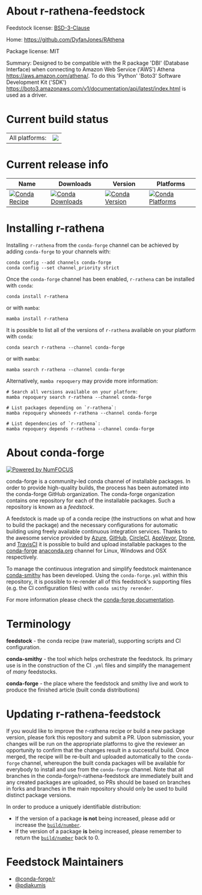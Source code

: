About r-rathena-feedstock
=========================

Feedstock license: [BSD-3-Clause](https://github.com/conda-forge/r-rathena-feedstock/blob/main/LICENSE.txt)

Home: https://github.com/DyfanJones/RAthena

Package license: MIT

Summary: Designed to be compatible with the R package 'DBI' (Database Interface) when connecting to Amazon Web Service ('AWS') Athena <https://aws.amazon.com/athena/>. To do this 'Python' 'Boto3' Software Development Kit ('SDK') <https://boto3.amazonaws.com/v1/documentation/api/latest/index.html> is used as a driver.

Current build status
====================


<table><tr><td>All platforms:</td>
    <td>
      <a href="https://dev.azure.com/conda-forge/feedstock-builds/_build/latest?definitionId=23115&branchName=main">
        <img src="https://dev.azure.com/conda-forge/feedstock-builds/_apis/build/status/r-rathena-feedstock?branchName=main">
      </a>
    </td>
  </tr>
</table>

Current release info
====================

| Name | Downloads | Version | Platforms |
| --- | --- | --- | --- |
| [![Conda Recipe](https://img.shields.io/badge/recipe-r--rathena-green.svg)](https://anaconda.org/conda-forge/r-rathena) | [![Conda Downloads](https://img.shields.io/conda/dn/conda-forge/r-rathena.svg)](https://anaconda.org/conda-forge/r-rathena) | [![Conda Version](https://img.shields.io/conda/vn/conda-forge/r-rathena.svg)](https://anaconda.org/conda-forge/r-rathena) | [![Conda Platforms](https://img.shields.io/conda/pn/conda-forge/r-rathena.svg)](https://anaconda.org/conda-forge/r-rathena) |

Installing r-rathena
====================

Installing `r-rathena` from the `conda-forge` channel can be achieved by adding `conda-forge` to your channels with:

```
conda config --add channels conda-forge
conda config --set channel_priority strict
```

Once the `conda-forge` channel has been enabled, `r-rathena` can be installed with `conda`:

```
conda install r-rathena
```

or with `mamba`:

```
mamba install r-rathena
```

It is possible to list all of the versions of `r-rathena` available on your platform with `conda`:

```
conda search r-rathena --channel conda-forge
```

or with `mamba`:

```
mamba search r-rathena --channel conda-forge
```

Alternatively, `mamba repoquery` may provide more information:

```
# Search all versions available on your platform:
mamba repoquery search r-rathena --channel conda-forge

# List packages depending on `r-rathena`:
mamba repoquery whoneeds r-rathena --channel conda-forge

# List dependencies of `r-rathena`:
mamba repoquery depends r-rathena --channel conda-forge
```


About conda-forge
=================

[![Powered by
NumFOCUS](https://img.shields.io/badge/powered%20by-NumFOCUS-orange.svg?style=flat&colorA=E1523D&colorB=007D8A)](https://numfocus.org)

conda-forge is a community-led conda channel of installable packages.
In order to provide high-quality builds, the process has been automated into the
conda-forge GitHub organization. The conda-forge organization contains one repository
for each of the installable packages. Such a repository is known as a *feedstock*.

A feedstock is made up of a conda recipe (the instructions on what and how to build
the package) and the necessary configurations for automatic building using freely
available continuous integration services. Thanks to the awesome service provided by
[Azure](https://azure.microsoft.com/en-us/services/devops/), [GitHub](https://github.com/),
[CircleCI](https://circleci.com/), [AppVeyor](https://www.appveyor.com/),
[Drone](https://cloud.drone.io/welcome), and [TravisCI](https://travis-ci.com/)
it is possible to build and upload installable packages to the
[conda-forge](https://anaconda.org/conda-forge) [anaconda.org](https://anaconda.org/)
channel for Linux, Windows and OSX respectively.

To manage the continuous integration and simplify feedstock maintenance
[conda-smithy](https://github.com/conda-forge/conda-smithy) has been developed.
Using the ``conda-forge.yml`` within this repository, it is possible to re-render all of
this feedstock's supporting files (e.g. the CI configuration files) with ``conda smithy rerender``.

For more information please check the [conda-forge documentation](https://conda-forge.org/docs/).

Terminology
===========

**feedstock** - the conda recipe (raw material), supporting scripts and CI configuration.

**conda-smithy** - the tool which helps orchestrate the feedstock.
                   Its primary use is in the construction of the CI ``.yml`` files
                   and simplify the management of *many* feedstocks.

**conda-forge** - the place where the feedstock and smithy live and work to
                  produce the finished article (built conda distributions)


Updating r-rathena-feedstock
============================

If you would like to improve the r-rathena recipe or build a new
package version, please fork this repository and submit a PR. Upon submission,
your changes will be run on the appropriate platforms to give the reviewer an
opportunity to confirm that the changes result in a successful build. Once
merged, the recipe will be re-built and uploaded automatically to the
`conda-forge` channel, whereupon the built conda packages will be available for
everybody to install and use from the `conda-forge` channel.
Note that all branches in the conda-forge/r-rathena-feedstock are
immediately built and any created packages are uploaded, so PRs should be based
on branches in forks and branches in the main repository should only be used to
build distinct package versions.

In order to produce a uniquely identifiable distribution:
 * If the version of a package **is not** being increased, please add or increase
   the [``build/number``](https://docs.conda.io/projects/conda-build/en/latest/resources/define-metadata.html#build-number-and-string).
 * If the version of a package **is** being increased, please remember to return
   the [``build/number``](https://docs.conda.io/projects/conda-build/en/latest/resources/define-metadata.html#build-number-and-string)
   back to 0.

Feedstock Maintainers
=====================

* [@conda-forge/r](https://github.com/orgs/conda-forge/teams/r/)
* [@pdiakumis](https://github.com/pdiakumis/)

